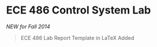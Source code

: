 ECE 486 Control System Lab
===============

*NEW for Fall 2014*

>ECE 486 Lab Report Template in LaTeX Added
